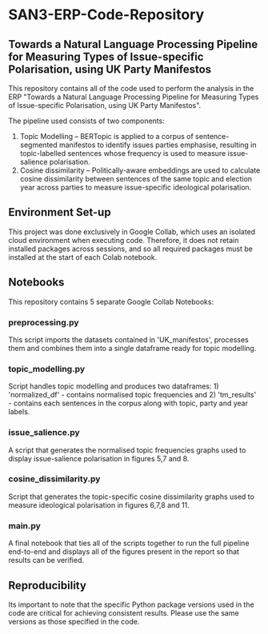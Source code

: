 # SAN3-ERP-Code-Repository

## Towards a Natural Language Processing Pipeline for Measuring Types of Issue-specific Polarisation, using UK Party Manifestos

This repository contains all of the code used to perform the analysis in the ERP "Towards a Natural Language Processing Pipeline for Measuring Types of Issue-specific Polarisation, using UK Party Manifestos". 

The pipeline used consists of two components:
1)	Topic Modelling – BERTopic is applied to a corpus of sentence-segmented manifestos to identify issues parties emphasise, resulting in topic-labelled sentences whose frequency is used to measure issue-salience polarisation.
2)	Cosine dissimilarity – Politically-aware embeddings are used to calculate cosine dissimilarity between sentences of the same topic and election year across parties to measure issue-specific ideological polarisation.

## Environment Set-up
This project was done exclusively in Google Collab, which uses an isolated cloud environment when executing code. Therefore, it does not retain installed packages across sessions, and so all required packages must be installed at the start of each Colab notebook.

## Notebooks
This repository contains 5 separate Google Collab Notebooks:

### preprocessing.py
This script  imports the datasets contained in 'UK_manifestos', processes them and combines them into a single dataframe ready for topic modelling.

### topic_modelling.py
Script handles topic modelling and produces two dataframes: 1) 'normalized_df' - contains normalised topic frequencies and 2) 'tm_results' - contains each sentences in the corpus along with topic, party and year labels.

### issue_salience.py
A script that generates the normalised topic frequencies graphs used to display issue-salience polarisation in figures 5,7 and 8.

### cosine_dissimilarity.py
Script that generates the topic-specific cosine dissimilarity graphs used to measure ideological polarisation in figures 6,7,8 and 11.

### main.py
A final notebook that ties all of the scripts together to run the full pipeline end-to-end and displays all of the figures present in the report so that results can be verified.


## Reproducibility
Its important to note that the specific Python package versions used in the code are critical for achieving consistent results. Please use the same versions as those specified in the code.

